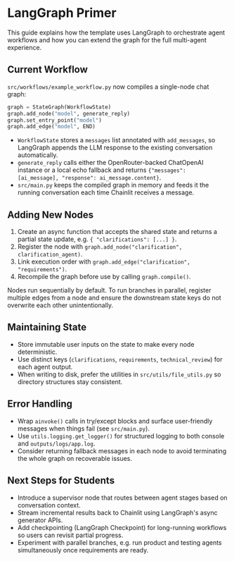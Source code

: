 # LangGraph Primer

This guide explains how the template uses LangGraph to orchestrate agent workflows and how you can extend the graph for the full multi-agent experience.

## Current Workflow

`src/workflows/example_workflow.py` now compiles a single-node chat graph:

```python
graph = StateGraph(WorkflowState)
graph.add_node("model", generate_reply)
graph.set_entry_point("model")
graph.add_edge("model", END)
```

- `WorkflowState` stores a `messages` list annotated with `add_messages`, so LangGraph appends the LLM response to the existing conversation automatically.
- `generate_reply` calls either the OpenRouter-backed ChatOpenAI instance or a local echo fallback and returns `{"messages": [ai_message], "response": ai_message.content}`.
- `src/main.py` keeps the compiled graph in memory and feeds it the running conversation each time Chainlit receives a message.

## Adding New Nodes

1. Create an async function that accepts the shared state and returns a partial state update, e.g. `{ "clarifications": [...] }`.
2. Register the node with `graph.add_node("clarification", clarification_agent)`.
3. Link execution order with `graph.add_edge("clarification", "requirements")`.
4. Recompile the graph before use by calling `graph.compile()`.

Nodes run sequentially by default. To run branches in parallel, register multiple edges from a node and ensure the downstream state keys do not overwrite each other unintentionally.

## Maintaining State

- Store immutable user inputs on the state to make every node deterministic.
- Use distinct keys (`clarifications`, `requirements`, `technical_review`) for each agent output.
- When writing to disk, prefer the utilities in `src/utils/file_utils.py` so directory structures stay consistent.

## Error Handling

- Wrap `ainvoke()` calls in try/except blocks and surface user-friendly messages when things fail (see `src/main.py`).
- Use `utils.logging.get_logger()` for structured logging to both console and `outputs/logs/app.log`.
- Consider returning fallback messages in each node to avoid terminating the whole graph on recoverable issues.

## Next Steps for Students

- Introduce a supervisor node that routes between agent stages based on conversation context.
- Stream incremental results back to Chainlit using LangGraph's async generator APIs.
- Add checkpointing (LangGraph Checkpoint) for long-running workflows so users can revisit partial progress.
- Experiment with parallel branches, e.g. run product and testing agents simultaneously once requirements are ready.
